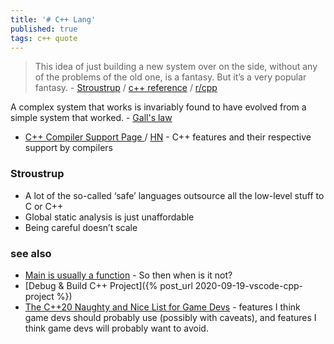 ```yaml
---
title: '# C++ Lang'
published: true
tags: c++ quote
---
```

>  This idea of just building a new system over on the side, without any of the problems of the old one, is a fantasy. But it’s a very popular fantasy. - [Stroustrup](https://thenewstack.io/bjarne-stroustrups-plan-for-bringing-safety-to-c/) / [c++ reference](http://en.cppreference.com/w/) / [r/cpp](https://www.reddit.com/r/cpp/)

<link rel="shortcut icon" href="https://raw.githubusercontent.com/isocpp/logos/master/cpp_logo.png" type="image/x-icon" />

 A complex system that works is invariably found to have evolved from a simple system that worked. - [Gall's law](https://en.wikipedia.org/wiki/John_Gall_(author)#Gall's_law)

- [C++ Compiler Support Page ](https://cppstat.dev/) / [HN](https://news.ycombinator.com/item?id=45165415) - C++ features and their respective support by compilers 

### Stroustrup
- A lot of the so-called ‘safe’ languages outsource all the low-level stuff to C or C++ 
- Global static analysis is just unaffordable
- Being careful doesn’t scale

### see also
- [	Main is usually a function](https://news.ycombinator.com/item?id=37045803) - So then when is it not?
- [Debug & Build C++ Project]({% post_url 2020-09-19-vscode-cpp-project %})
- [The C++20 Naughty and Nice List for Game Devs](https://www.jeremyong.com/c++/2023/12/24/cpp20-gamedev-naughty-nice/) -  features I think game devs should probably use (possibly with caveats), and features I think game devs will probably want to avoid.
